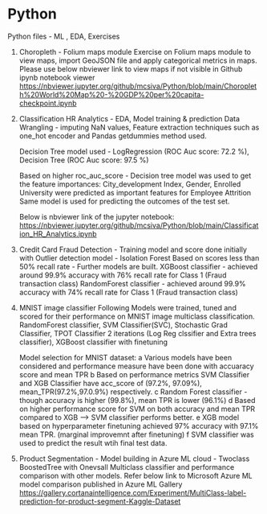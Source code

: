# Python
Python files - ML , EDA, Exercises

1. Choropleth - Folium maps module
   Exercise on Folium maps module to view maps, import GeoJSON file and apply categorical metrics in maps.
   Please use below nbviewer link to view maps if not visible in Github ipynb notebook viewer
   https://nbviewer.jupyter.org/github/mcsiva/Python/blob/main/Choropleth%20World%20Map%20-%20GDP%20per%20capita-checkpoint.ipynb

2. Classification HR Analytics - EDA, Model training & prediction
   Data Wrangling - imputing NaN values, Feature extraction techniques such as one_hot encoder and Pandas getdummies method used.
   
   Decision Tree model used - LogRegression (ROC Auc score: 72.2 %), Decision Tree (ROC Auc score: 97.5 %)
   
   Based on higher roc_auc_score - Decision tree model was used to get the feature importances:
      City_development Index, Gender, Enrolled University were predicted as important features for Employee Attrition
   Same model is used for predicting the outcomes of the test set.
  
   Below is nbviewer link of the jupyter notebook:
   https://nbviewer.jupyter.org/github/mcsiva/Python/blob/main/Classification_HR_Analytics.ipynb

3. Credit Card Fraud Detection - 
   Training model and score done initially with Outlier detection model - Isolation Forest
   Based on scores less than 50% recall rate - Further models are built.
   XGBoost classifier -
      achieved around 99.9% accuracy with 76% recall rate for Class 1 (Fraud transaction class)
   RandomForest classifier -
      achieved around 99.9% accuracy with 74% recall rate for Class 1 (Fraud transaction class)

4. MNIST image classifier
   Following Models were trained, tuned and scored for their performance on MNIST image multiclass classification.
   RandomForest classifier, SVM Classifier(SVC), Stochastic Grad Classifier,
   TPOT Classifier 2 iterations (Log Reg clssifier and Extra trees classifier), XGBoost classifier with finetuning
  
   Model selection for MNIST dataset:
      a Various models have been considered and performance measure have been done with accuaracy score and mean TPR
      b Based on performance metrics SVM Classifier and XGB Classifier have acc_score of (97.2%, 97.09%), mean_TPR(97.2%,97.0.9%) respectively.
      c Random Forest classifier - though accuracy is higher (99.8%), mean TPR is lower (96.1%)
      d Based on higher performance score for SVM on both accuracy and mean TPR compared to XGB --> SVM classifier performs better.
      e XGB model based on hyperparameter finetuning achieved 97% accuracy with 97.1% mean TPR. (marginal improvemnt after finetuning)
      f SVM classifier was used to predict the result wtih final test data.

5. Product Segmentation - Model building in Azure ML cloud - Twoclass BoostedTree with Onevsall Multiclass classifier and performance comparison with other models.
   Refer below link to Microsoft Azure ML model comparison published in Azure ML Gallery
   https://gallery.cortanaintelligence.com/Experiment/MultiClass-label-prediction-for-product-segment-Kaggle-Dataset
